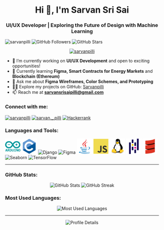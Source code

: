 <h1 align="center">Hi 👋, I'm Sarvan Sri Sai</h1>
<h3 align="center">UI/UX Developer | Exploring the Future of Design with Machine Learning</h3>

<p align="left">
  <img src="https://komarev.com/ghpvc/?username=sarvanpilli&label=Profile%20views&color=0e75b6&style=flat" alt="sarvanpilli" />
  <img src="https://img.shields.io/github/followers/sarvanpilli?label=Followers&style=social" alt="GitHub Followers" />
  <img src="https://img.shields.io/github/stars/sarvanpilli?label=Stars&style=social" alt="GitHub Stars" />
</p>

<p align="center">
  <a href="https://github.com/ryo-ma/github-profile-trophy"><img src="https://github-profile-trophy.vercel.app/?username=sarvanpilli&theme=onestar&no-frame=true&row=1" alt="sarvanpilli" /></a>
</p>

- 🔭 I’m currently working on **UI/UX Development** and open to exciting opportunities!  
- 🌱 Currently learning **Figma, Smart Contracts for Energy Markets** and **Blockchain (Ethereum)**  
- 💬 Ask me about **Figma Wireframes, Color Schemes, and Prototyping**  
- 👨‍💻 Explore my projects on GitHub: [Sarvanpilli](https://github.com/Sarvanpilli)  
- 📫 Reach me at **sarvansrisaipilli@gmail.com**

<h3 align="left">Connect with me:</h3>
<p align="left">
  <a href="https://twitter.com/sarvanpilli" target="_blank"><img align="center" src="https://img.shields.io/badge/Twitter-%231DA1F2.svg?&style=for-the-badge&logo=twitter&logoColor=white" alt="sarvanpilli" /></a>
  <a href="https://instagram.com/sarvan._.pilli" target="_blank"><img align="center" src="https://img.shields.io/badge/Instagram-E4405F.svg?&style=for-the-badge&logo=instagram&logoColor=white" alt="sarvan._.pilli" /></a>
  <a href="https://www.hackerrank.com/@sarvansrisai6" target="_blank"><img align="center" src="https://img.shields.io/badge/Hackerrank-2EC866?style=for-the-badge&logo=hackerrank&logoColor=white" alt="Hackerrank" /></a>
</p>

<h3 align="left">Languages and Tools:</h3>
<p align="left">
  <img src="https://raw.githubusercontent.com/devicons/devicon/master/icons/arduino/arduino-original-wordmark.svg" alt="Arduino" width="50" height="50" />
  <img src="https://raw.githubusercontent.com/devicons/devicon/master/icons/c/c-original.svg" alt="C" width="50" height="50" />
  <img src="https://cdn.worldvectorlogo.com/logos/django.svg" alt="Django" width="50" height="50" />
  <img src="https://www.vectorlogo.zone/logos/figma/figma-icon.svg" alt="Figma" width="50" height="50" />
  <img src="https://raw.githubusercontent.com/devicons/devicon/master/icons/java/java-original.svg" alt="Java" width="50" height="50" />
  <img src="https://raw.githubusercontent.com/devicons/devicon/master/icons/javascript/javascript-original.svg" alt="JavaScript" width="50" height="50" />
  <img src="https://raw.githubusercontent.com/devicons/devicon/master/icons/linux/linux-original.svg" alt="Linux" width="50" height="50" />
  <img src="https://raw.githubusercontent.com/devicons/devicon/master/icons/pandas/pandas-original.svg" alt="Pandas" width="50" height="50" />
  <img src="https://raw.githubusercontent.com/devicons/devicon/master/icons/scala/scala-original.svg" alt="Scala" width="50" height="50" />
  <img src="https://seaborn.pydata.org/_images/logo-mark-lightbg.svg" alt="Seaborn" width="50" height="50" />
  <img src="https://www.vectorlogo.zone/logos/tensorflow/tensorflow-icon.svg" alt="TensorFlow" width="50" height="50" />
</p>

---

<h3 align="left">GitHub Stats:</h3>
<p align="center">
  <img src="https://github-readme-stats.vercel.app/api?username=sarvanpilli&show_icons=true&theme=radical&include_all_commits=true&count_private=true&hide_border=true&bg_color=0D1117&title_color=FF5733&text_color=FFFFFF" alt="GitHub Stats" />
  <img src="https://github-readme-streak-stats.herokuapp.com/?user=sarvanpilli&theme=radical&hide_border=true" alt="GitHub Streak" />
</p>

<h3 align="left">Most Used Languages:</h3>
<p align="center">
  <img src="https://github-readme-stats.vercel.app/api/top-langs?username=sarvanpilli&layout=compact&theme=radical&hide_border=true&bg_color=0D1117&title_color=FF5733&text_color=FFFFFF" alt="Most Used Languages" />
</p>

---

<p align="center">
  <img src="https://github-profile-summary-cards.vercel.app/api/cards/profile-details?username=sarvanpilli&theme=radical&hide_border=true" alt="Profile Details" />
</p>
